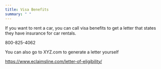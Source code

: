 ```yaml
---
title: Visa Benefits
summary: " "
---
```


If you want to rent a car, you can call visa benefits to get a letter that states they have insurance for car rentals.

800-825-4062

You can also go to XYZ.com to generate a letter yourself

<https://www.eclaimsline.com/letter-of-eligibility/>

